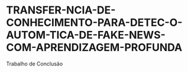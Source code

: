 # TRANSFER-NCIA-DE-CONHECIMENTO-PARA-DETEC-O-AUTOM-TICA-DE-FAKE-NEWS-COM-APRENDIZAGEM-PROFUNDA
Trabalho de Conclusão 

